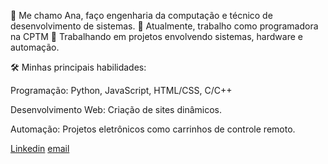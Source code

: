 👋 Me chamo Ana, faço engenharia da computação e técnico de desenvolvimento de sistemas.
👀 Atualmente, trabalho como programadora na CPTM 
🔧 Trabalhando em projetos envolvendo sistemas, hardware e automação.
  
🛠️ Minhas principais habilidades:

Programação: Python, JavaScript, HTML/CSS, C/C++

Desenvolvimento Web: Criação de sites dinâmicos.

Automação: Projetos eletrônicos como carrinhos de controle remoto.

[Linkedin](https://www.linkedin.com/in/anacsdp777/)
[email](annasantos4530@gmail.com)





<!---
anasant3s/anasant3s is a ✨ special ✨ repository because its `README.md` (this file) appears on your GitHub profile.
You can click the Preview link to take a look at your changes.
--->
